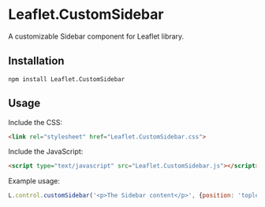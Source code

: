 # Leaflet.CustomSidebar

A customizable Sidebar component for Leaflet library.

## Installation

```
npm install Leaflet.CustomSidebar
```

## Usage

Include the CSS:

```html
<link rel="stylesheet" href="Leaflet.CustomSidebar.css">
```


Include the JavaScript:

```html
<script type="text/javascript" src="Leaflet.CustomSidebar.js"></script>
```


Example usage:

```javascript
L.control.customSidebar('<p>The Sidebar content</p>', {position: 'topleft'}).addTo(map);
```